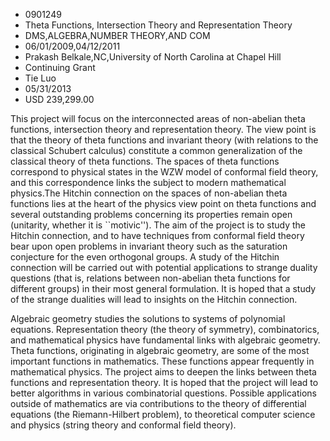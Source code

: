 
* 0901249
* Theta Functions, Intersection Theory and Representation Theory
* DMS,ALGEBRA,NUMBER THEORY,AND COM
* 06/01/2009,04/12/2011
* Prakash Belkale,NC,University of North Carolina at Chapel Hill
* Continuing Grant
* Tie Luo
* 05/31/2013
* USD 239,299.00

This project will focus on the interconnected areas of non-abelian theta
functions, intersection theory and representation theory. The view point is that
the theory of theta functions and invariant theory (with relations to the
classical Schubert calculus) constitute a common generalization of the classical
theory of theta functions. The spaces of theta functions correspond to physical
states in the WZW model of conformal field theory, and this correspondence links
the subject to modern mathematical physics.The Hitchin connection on the spaces
of non-abelian theta functions lies at the heart of the physics view point on
theta functions and several outstanding problems concerning its properties
remain open (unitarity, whether it is ``motivic''). The aim of the project is to
study the Hitchin connection, and to have techniques from conformal field theory
bear upon open problems in invariant theory such as the saturation conjecture
for the even orthogonal groups. A study of the Hitchin connection will be
carried out with potential applications to strange duality questions (that is,
relations between non-abelian theta functions for different groups) in their
most general formulation. It is hoped that a study of the strange dualities will
lead to insights on the Hitchin connection.

Algebraic geometry studies the solutions to systems of polynomial equations.
Representation theory (the theory of symmetry), combinatorics, and mathematical
physics have fundamental links with algebraic geometry. Theta functions,
originating in algebraic geometry, are some of the most important functions in
mathematics. These functions appear frequently in mathematical physics. The
project aims to deepen the links between theta functions and representation
theory. It is hoped that the project will lead to better algorithms in various
combinatorial questions. Possible applications outside of mathematics are via
contributions to the theory of differential equations (the Riemann-Hilbert
problem), to theoretical computer science and physics (string theory and
conformal field theory).


